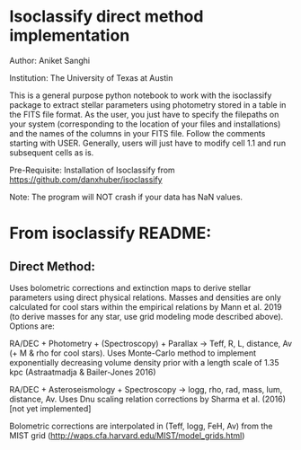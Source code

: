 # Isoclassify direct method implementation
Author: Aniket Sanghi

Institution: The University of Texas at Austin

This is a general purpose python notebook to work with the isoclassify package to extract stellar parameters using photometry stored in a table in the FITS file format. As the user, you just have to specify the filepaths on your system (corresponding to the location of your files and installations) and the names of the columns in your FITS file. Follow the comments starting with USER. Generally, users will just have to modify cell 1.1 and run subsequent cells as is.

Pre-Requisite: Installation of Isoclassify from https://github.com/danxhuber/isoclassify

Note: The program will NOT crash if your data has NaN values.

# From isoclassify README:

## Direct Method:
Uses bolometric corrections and extinction maps to derive stellar parameters using direct physical relations. Masses and densities are only calculated for cool stars within the empirical relations by Mann et al. 2019 (to derive masses for any star, use grid modeling mode described above). Options are:

RA/DEC + Photometry + (Spectroscopy) + Parallax -> Teff, R, L, distance, Av (+ M & rho for cool stars). Uses Monte-Carlo method to implement exponentially decreasing volume density prior with a length scale of 1.35 kpc (Astraatmadja & Bailer-Jones 2016)

RA/DEC + Asteroseismology + Spectroscopy -> logg, rho, rad, mass, lum, distance, Av. Uses Dnu scaling relation corrections by Sharma et al. (2016) [not yet implemented]

Bolometric corrections are interpolated in (Teff, logg, FeH, Av) from the MIST grid (http://waps.cfa.harvard.edu/MIST/model_grids.html)
